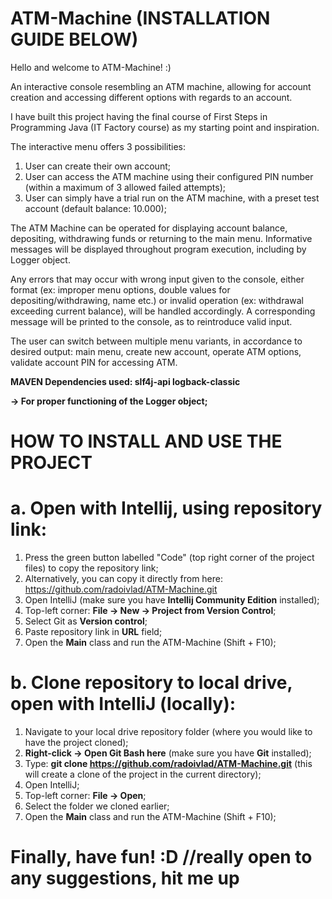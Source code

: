 # ATM-Machine (INSTALLATION GUIDE BELOW)

Hello and welcome to ATM-Machine! :)

An interactive console resembling an ATM machine, allowing for account creation and accessing different options with regards to an account.

I have built this project having the final course of First Steps in Programming Java (IT Factory course) as my starting point and inspiration.

The interactive menu offers 3 possibilities:
1. User can create their own account;
2. User can access the ATM machine using their configured PIN number (within a maximum of 3 allowed failed attempts);
3. User can simply have a trial run on the ATM machine, with a preset test account (default balance: 10.000);

The ATM Machine can be operated for displaying account balance, depositing, withdrawing funds or returning to the main menu. Informative messages will be displayed throughout program execution, including by Logger object.

Any errors that may occur with wrong input given to the console, either format (ex: improper menu options, double values for depositing/withdrawing, name etc.) or invalid operation (ex: withdrawal exceeding current balance), will be handled accordingly. A corresponding message will be printed to the console, as to reintroduce valid input.

The user can switch between multiple menu variants, in accordance to desired output: main menu, create new account, operate ATM options, validate account PIN for accessing ATM.

**MAVEN Dependencies used: 
slf4j-api
logback-classic**

**-> For proper functioning of the Logger object;**


# HOW TO INSTALL AND USE THE PROJECT

# a. Open with Intellij, using repository link:

1. Press the green button labelled "Code" (top right corner of the project files) to copy the repository link;
2. Alternatively, you can copy it directly from here: https://github.com/radoivlad/ATM-Machine.git 
3. Open IntelliJ (make sure you have **Intellij Community Edition** installed);
4. Top-left corner: **File -> New -> Project from Version Control**;
5. Select Git as **Version control**;
6. Paste repository link in **URL** field;
7. Open the **Main** class and run the ATM-Machine (Shift + F10);

# b. Clone repository to local drive, open with IntelliJ (locally):

1. Navigate to your local drive repository folder (where you would like to have the project cloned);
2. **Right-click -> Open Git Bash here** (make sure you have **Git** installed);
3. Type: **git clone https://github.com/radoivlad/ATM-Machine.git** (this will create a clone of the project in the current directory);
4. Open IntelliJ;
5. Top-left corner: **File -> Open**;
6. Select the folder we cloned earlier;
7. Open the **Main** class and run the ATM-Machine (Shift + F10);

# Finally, have fun! :D //really open to any suggestions, hit me up
